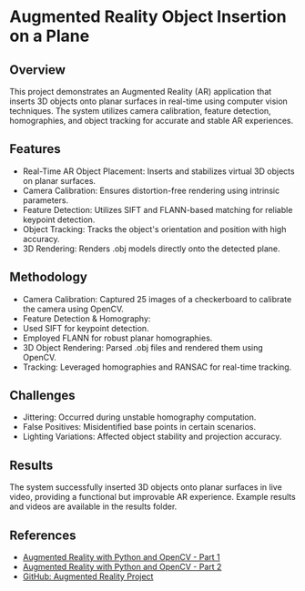 # Augmented Reality Object Insertion on a Plane

## Overview
This project demonstrates an Augmented Reality (AR) application that inserts 3D objects onto planar surfaces in real-time using computer vision techniques. The system utilizes camera calibration, feature detection, homographies, and object tracking for accurate and stable AR experiences.

## Features
* Real-Time AR Object Placement: Inserts and stabilizes virtual 3D objects on planar surfaces.
* Camera Calibration: Ensures distortion-free rendering using intrinsic parameters.
* Feature Detection: Utilizes SIFT and FLANN-based matching for reliable keypoint detection.
* Object Tracking: Tracks the object's orientation and position with high accuracy.
* 3D Rendering: Renders .obj models directly onto the detected plane.

## Methodology
* Camera Calibration: Captured 25 images of a checkerboard to calibrate the camera using OpenCV.
* Feature Detection & Homography:
* Used SIFT for keypoint detection.
* Employed FLANN for robust planar homographies.
* 3D Object Rendering: Parsed .obj files and rendered them using OpenCV.
* Tracking: Leveraged homographies and RANSAC for real-time tracking.

## Challenges
* Jittering: Occurred during unstable homography computation.
* False Positives: Misidentified base points in certain scenarios.
* Lighting Variations: Affected object stability and projection accuracy.

## Results
The system successfully inserted 3D objects onto planar surfaces in live video, providing a functional but improvable AR experience. Example results and videos are available in the results folder.

## References
* [Augmented Reality with Python and OpenCV - Part 1](https://bitesofcode.wordpress.com/2017/09/12/augmented-reality-with-python-and-opencv-part-1/)
* [Augmented Reality with Python and OpenCV - Part 2](https://bitesofcode.wordpress.com/2018/09/16/augmented-reality-with-python-and-opencv-part-2/)
* [GitHub: Augmented Reality Project](https://github.com/juangallostra/augmented-reality)
